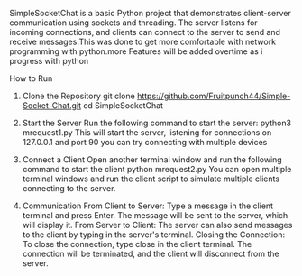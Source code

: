 SimpleSocketChat is a basic Python project that demonstrates client-server communication using sockets and threading. 
The server listens for incoming connections, and clients can connect to the server to send and receive messages.This was done to get more comfortable
with network programming with python.more Features will be added overtime as i progress with python

How to Run
1. Clone the Repository
git clone https://github.com/Fruitpunch44/Simple-Socket-Chat.git
cd SimpleSocketChat

3. Start the Server
Run the following command to start the server:
python3 mrequest1.py
This will start the server, listening for connections on 127.0.0.1 and port 90
you can try connecting with multiple devices

3. Connect a Client
Open another terminal window and run the following command to start the client
python mrequest2.py
You can open multiple terminal windows and run the client script to simulate multiple clients connecting to the server.

4. Communication
From Client to Server: Type a message in the client terminal and press Enter. The message will be sent to the server, which will display it.
From Server to Client: The server can also send messages to the client by typing in the server's terminal.
Closing the Connection: To close the connection, type close in the client terminal. The connection will be terminated, and the client will disconnect from the server.
